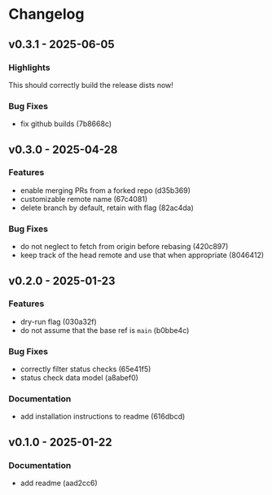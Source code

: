 # Changelog

## v0.3.1 - 2025-06-05

### Highlights

This should correctly build the release dists now!

### Bug Fixes

- fix github builds (7b8668c)

## v0.3.0 - 2025-04-28

### Features

- enable merging PRs from a forked repo (d35b369)
- customizable remote name (67c4081)
- delete branch by default, retain with flag (82ac4da)

### Bug Fixes

- do not neglect to fetch from origin before rebasing (420c897)
- keep track of the head remote and use that when appropriate (8046412)


## v0.2.0 - 2025-01-23

### Features

- dry-run flag (030a32f)
- do not assume that the base ref is `main` (b0bbe4c)

### Bug Fixes

- correctly filter status checks (65e41f5)
- status check data model (a8abef0)

### Documentation

- add installation instructions to readme (616dbcd)


## v0.1.0 - 2025-01-22

### Documentation

- add readme (aad2cc6)


<!-- generated by git-cliff -->
